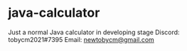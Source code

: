 # java-calculator
Just a normal Java calculator in developing stage
Discord: tobycm2021#7395
Email: newtobycm@gmail.com
